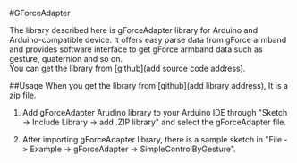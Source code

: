 #GForceAdapter

The library described here is gForceAdapter library for Arduino and Arduino-compatible device. It offers easy parse data from gForce armband and provides software interface to get gForce armband data such as gesture, quaternion and so on.   
You can get the library from [github](add source code address).
			
##Usage
When you get the library from [github](add library address), It is a zip file.

1. Add gForceAdapter Arudino library to your Arduino IDE through "Sketch -> Include Library -> add .ZIP library" and select the gForceAdapter file.

2. After importing gForceAdapter library, there is a sample sketch in "File -> Example -> gForceAdapter -> SimpleControlByGesture".


